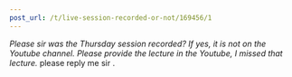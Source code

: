 ```yaml
---
post_url: /t/live-session-recorded-or-not/169456/1
---
```

*Please sir was the Thursday session recorded? If yes, it is not on the Youtube channel. Please provide the lecture in the Youtube, I missed that lecture.* please reply me sir .
